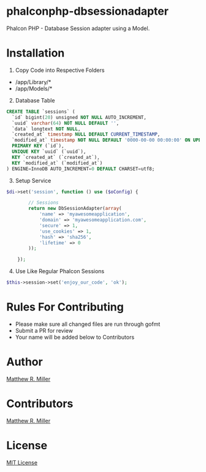 # phalconphp-dbsessionadapter

Phalcon PHP - Database Session adapter using a Model.

# Installation

1) Copy Code into Respective Folders

 - /app/Library/* 
 - /app/Models/*

2) Database Table

```sql
CREATE TABLE `sessions` (
  `id` bigint(20) unsigned NOT NULL AUTO_INCREMENT,
  `uuid` varchar(64) NOT NULL DEFAULT '',
  `data` longtext NOT NULL,
  `created_at` timestamp NULL DEFAULT CURRENT_TIMESTAMP,
  `modified_at` timestamp NOT NULL DEFAULT '0000-00-00 00:00:00' ON UPDATE CURRENT_TIMESTAMP,
  PRIMARY KEY (`id`),
  UNIQUE KEY `uuid` (`uuid`),
  KEY `created_at` (`created_at`),
  KEY `modified_at` (`modified_at`)
) ENGINE=InnoDB AUTO_INCREMENT=0 DEFAULT CHARSET=utf8;
```

3) Setup Service
```php
$di->set('session', function () use ($oConfig) {

		// Sessions
		return new DbSessionAdapter(array(
			'name' => 'myawesomeapplication',
			'domain' => 'myawesomeapplication.com',
			'secure' => 1,
			'use_cookies' => 1,
			'hash' => 'sha256',
			'lifetime' => 0
		));

	});
```

4) Use Like Regular Phalcon Sessions

```php
$this->session->set('enjoy_our_code', 'ok');
```

# Rules For Contributing
- Please make sure all changed files are run through gofmt
- Submit a PR for review
- Your name will be added below to Contributors

# Author
[Matthew R. Miller](https://github.com/mattrmiller)

# Contributors
[Matthew R. Miller](https://github.com/mattrmiller)

# License
[MIT License](LICENSE)
